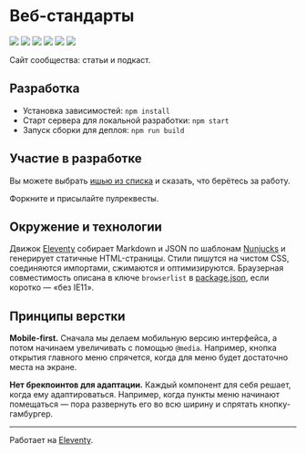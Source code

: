 # Веб-стандарты
[![](https://github.com/web-standards-ru/web-standards.ru/workflows/editorconfig/badge.svg)](https://github.com/web-standards-ru/web-standards.ru/actions?query=workflow%3aeditorconfig)
[![](https://github.com/web-standards-ru/web-standards.ru/workflows/markdown/badge.svg)](https://github.com/web-standards-ru/web-standards.ru/actions?query=workflow%3amarkdown)
[![](https://github.com/web-standards-ru/web-standards.ru/workflows/html/badge.svg)](https://github.com/web-standards-ru/web-standards.ru/actions?query=workflow%3ahtml)
[![](https://github.com/web-standards-ru/web-standards.ru/workflows/stylelint/badge.svg)](https://github.com/web-standards-ru/web-standards.ru/actions?query=workflow%3astylelint)
[![](https://github.com/web-standards-ru/web-standards.ru/workflows/eslint/badge.svg)](https://github.com/web-standards-ru/web-standards.ru/actions?query=workflow%3aeslint)
[![](https://github.com/web-standards-ru/web-standards.ru/workflows/yaml/badge.svg)](https://github.com/web-standards-ru/web-standards.ru/actions?query=workflow%3ayaml)

Сайт сообщества: статьи и подкаст.

## Разработка

- Установка зависимостей: `npm install`
- Старт сервера для локальной разработки: `npm start`
- Запуск сборки для деплоя: `npm run build`

## Участие в разработке

Вы можете выбрать [ишью из списка](https://github.com/web-standards-ru/web-standards.ru/issues) и сказать, что берётесь за работу.

Форкните и присылайте пулреквесты.

## Окружение и технологии

Движок [Eleventy](https://www.11ty.io/) собирает Markdown и JSON по шаблонам [Nunjucks](https://mozilla.github.io/nunjucks/) и генерирует статичные HTML-страницы. Стили пишутся на чистом CSS, соединяются импортами, сжимаются и оптимизируются. Браузерная совместимость описана в ключе `browserlist` в [package.json](https://github.com/web-standards-ru/web-standards.ru/blob/master/package.json), если коротко — «без IE11».

## Принципы верстки

**Mobile-first.** Сначала мы делаем мобильную версию интерфейса, а потом начинаем увеличивать с помощью `@media`. Например, кнопка открытия главного меню спрячется, когда для меню будет достаточно места на экране.

**Нет брекпоинтов для адаптации.** Каждый компонент для себя решает, когда ему адаптироваться. Например, когда пункты меню начинают помещаться — пора развернуть его во всю ширину и спрятать кнопку-гамбургер.

---
Работает на [Eleventy](https://www.11ty.io/).
